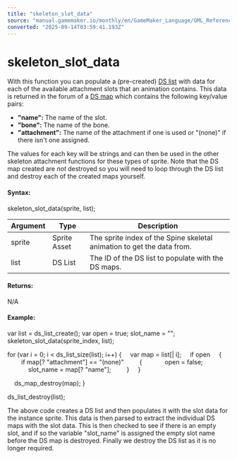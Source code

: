 ```yaml
---
title: "skeleton_slot_data"
source: "manual.gamemaker.io/monthly/en/GameMaker_Language/GML_Reference/Asset_Management/Sprites/Skeletal_Animation/Slots/skeleton_slot_data.htm"
converted: "2025-09-14T03:59:41.193Z"
---
```


# skeleton\_slot\_data

With this function you can populate a (pre-created) [DS list](../../../../Data_Structures/DS_Lists/DS_Lists.md) with data for each of the available attachment slots that an animation contains. This data is returned in the forum of a [DS map](../../../../Data_Structures/DS_Maps/DS_Maps.md) which contains the following key/value pairs:

-   **"name":** The name of the slot.
-   **"bone":** The name of the bone.
-   **"attachment":** The name of the attachment if one is used or "(none)" if there isn't one assigned.

The values for each key will be strings and can then be used in the other skeleton attachment functions for these types of sprite. Note that the DS map created are _not_ destroyed so you will need to loop through the DS list and destroy each of the created maps yourself.

#### Syntax:

skeleton\_slot\_data(sprite, list);

| Argument | Type | Description |
| --- | --- | --- |
| sprite | Sprite Asset | The sprite index of the Spine skeletal animation to get the data from. |
| list | DS List | The ID of the DS list to populate with the DS maps. |

#### Returns:

N/A

#### Example:

var list = ds\_list\_create();
var open = true;
slot\_name = "";
skeleton\_slot\_data(sprite\_index, list);

for (var i = 0; i < ds\_list\_size(list); i++)
{
    var map = list\[| i\];
    if open
    {
        if map\[? "attachment"\] == "(none)"
        {
            open = false;
            slot\_name = map\[? "name"\];
        }
    }

    ds\_map\_destroy(map);
}

ds\_list\_destroy(list);

The above code creates a DS list and then populates it with the slot data for the instance sprite. This data is then parsed to extract the individual DS maps with the slot data. This is then checked to see if there is an empty slot, and if so the variable "slot\_name" is assigned the empty slot name before the DS map is destroyed. Finally we destroy the DS list as it is no longer required.